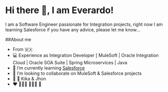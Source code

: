 # Hi there 👋, I am Everardo!
I am a Software Engineer passionate for Integration projects, right now I am learning Salesforce if you have any advice, please let me know...

<!--
**everardofq/everardofq** is a ✨ _special_ ✨ repository because its `README.md` (this file) appears on your GitHub profile.

Here are some ideas to get you started:

- 🔭 I’m currently working on ...
- 🌱 I’m currently learning ...
- 👯 I’m looking to collaborate on ...
- 🤔 I’m looking for help with ...
- 💬 Ask me about ...
- 📫 How to reach me: ...
- 😄 Pronouns: ...
- ⚡ Fun fact: ...
-->
##About me
- From 🇲🇽
- 💻 Experience as Integration Developer [ MuleSoft | Oracle Integration Cloud | Oracle SOA Suite | Spring Microservices | Java
- 🌱 I’m currently learning [Salesforce](https://www.salesforce.com/mx/)
- 👯 I’m looking to collaborate on MuleSoft & Salesforce projects
- 🦜 🦜 Kika & Jhon
- ❤️ 🚴🏼‍♂️ ⛹🏽‍♂️ 🏀
